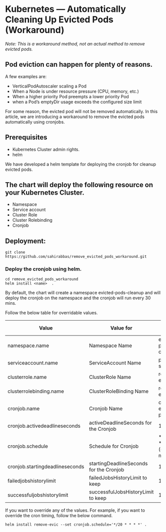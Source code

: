 # Kubernetes — Automatically Cleaning Up Evicted Pods (Workaround)

*Note: This is a workaround method, not an actual method to remove evicted pods.*

## Pod eviction can happen for plenty of reasons. 

A few examples are:

- VerticalPodAutoscaler scaling a Pod
- When a Node is under resource pressure (CPU, memory, etc.)
- When a higher priority Pod preempts a lower priority Pod
- when a Pod’s emptyDir usage exceeds the configured size limit

For some reason, the evicted pod will not be removed automatically.  In this article, we are introducing a workaround to remove the evicted pods automatically using cronjobs.


## Prerequisites

- Kubernetes Cluster admin rights.
- helm

We have developed a helm template for deploying the cronjob for cleanup evicted pods.

## The chart will deploy the following resource on your Kubernetes Cluster. 

- Namespace
- Service account 
- Cluster Role
- Cluster Rolebinding 
- Cronjob

## Deployment: 

```
git clone https://github.com/sahirabbas/remove_evicted_pods_workaround.git
```

### Deploy the cronjob using helm.

```
cd remove_evicted_pods_workaround
helm install <name>  .
```

By default, the chart will create a namespace evicted-pods-cleanup and will deploy the cronjob on the namespace and the cronjob will run every 30 mins. 

Follow the below table for overridable values. 

Value | Value for | Default value |
--- | --- | --- |
namespace.name | Namespace Name | evicted-pods-cleanup |
|serviceaccount.name | ServiceAccount Name | podevict-sa |
|clusterrole.name | ClusterRole Name| romove-evicted |
| clusterrolebinding.name | ClusterRoleBinding Name | romove-evicted |
| cronjob.name | Cronjob Name | cleanup-evicted-pods |
| cronjob.activedeadlineseconds | activeDeadlineSeconds for the Cronjob | 1500 |
| cronjob.schedule | Schedule for Cronjob | */30 * * * * (every 30 mins) |
| cronjob.startingdeadlineseconds | startingDeadlineSeconds for the Cronjob | 180 |
| failedjobshistorylimit | failedJobsHistoryLimit to keep | 1 |
| successfuljobshistorylimit | successfulJobsHistoryLimit to keep | 1 |


If you want to override any of the values. For example, if you want to override the cron timing, follow the below command. 

```
helm install remove-evic --set cronjob.schedule='*/20 * * * *' .
```
